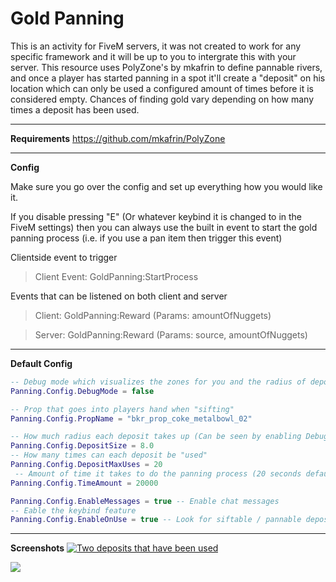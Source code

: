 # Gold Panning 

This is an activity for FiveM servers, it was not created to work for any specific framework and it will be up to you to intergrate this with your server. This resource uses PolyZone's by mkafrin to define pannable rivers, and once a player has started panning in a spot it'll create a "deposit" on his location which can only be used a configured amount of times before it is considered empty. Chances of finding gold vary depending on how many times a deposit has been used.

---

**Requirements**
https://github.com/mkafrin/PolyZone

---

**Config**

Make sure you go over the config and set up everything how you would like it.

If you disable pressing "E" (Or whatever keybind it is changed to in the FiveM settings) then you can always use the built in event to start the gold panning process (i.e. if you use a pan item then trigger this event)

Clientside event to trigger
> Client Event: GoldPanning:StartProcess

Events that can be listened on both client and server 
> Client: GoldPanning:Reward (Params: amountOfNuggets)

> Server: GoldPanning:Reward (Params: source, amountOfNuggets)

---

**Default Config**
```lua
-- Debug mode which visualizes the zones for you and the radius of deposits that have been used by players.
Panning.Config.DebugMode = false

-- Prop that goes into players hand when "sifting"
Panning.Config.PropName = "bkr_prop_coke_metalbowl_02"

-- How much radius each deposit takes up (Can be seen by enabling DebugMode)
Panning.Config.DepositSize = 8.0
-- How many times can each deposit be "used"
Panning.Config.DepositMaxUses = 20
 -- Amount of time it takes to do the panning process (20 seconds default)
Panning.Config.TimeAmount = 20000

Panning.Config.EnableMessages = true -- Enable chat messages
-- Eable the keybind feature
Panning.Config.EnableOnUse = true -- Look for siftable / pannable deposits when E is pressed
```
---
**Screenshots**
[![Two deposits that have been used](https://i.vgy.me/HV10VE.jpg "Two deposits that have been used")](https://i.vgy.me/HV10VE.jpg "Two deposits that have been used")

[![](https://i.vgy.me/xP8qUg.png)](https://i.vgy.me/xP8qUg.png)
